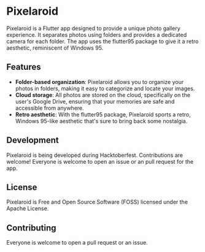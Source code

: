 # Pixelaroid

Pixelaroid is a Flutter app designed to provide a unique photo gallery experience. It separates photos using folders and provides a dedicated camera for each folder. The app uses the flutter95 package to give it a retro aesthetic, reminiscent of Windows 95.

## Features

- **Folder-based organization**: Pixelaroid allows you to organize your photos in folders, making it easy to categorize and locate your images.
- **Cloud storage**: All photos are stored on the cloud, specifically on the user's Google Drive, ensuring that your memories are safe and accessible from anywhere.
- **Retro aesthetic**: With the flutter95 package, Pixelaroid sports a retro, Windows 95-like aesthetic that's sure to bring back some nostalgia.

## Development

Pixelaroid is being developed during Hacktoberfest. Contributions are welcome!
Everyone is welcome to open an issue or an pull request for the app.

## License

Pixelaroid is Free and Open Source Software (FOSS) licensed under the Apache License.

## Contributing
Everyone is welcome to open a pull request or an issue.


